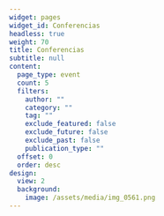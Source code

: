 ```yaml
---
widget: pages
widget_id: Conferencias
headless: true
weight: 70
title: Conferencias
subtitle: null
content:
  page_type: event
  count: 5
  filters:
    author: ""
    category: ""
    tag: ""
    exclude_featured: false
    exclude_future: false
    exclude_past: false
    publication_type: ""
  offset: 0
  order: desc
design:
  view: 2
  background:
    image: /assets/media/img_0561.png
---
```

